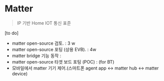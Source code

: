 Matter 
=====

> IP 기반 Home IOT 통신 표준



[to do]
 - matter open-source 검토. : 3 w
 - matter open-source 포팅 (상용 EVB). : 4w
 - matter bridge 기능 동작 : 
 - matter open-source 타겟 보드 포팅 (POC) : (for BT)
 - 모바일에서 matter 기기 제어.(스마트폰 agent app <-> matter hub <-> matter device)
